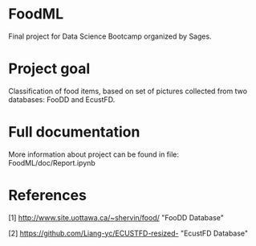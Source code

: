 # FoodML
Final project for Data Science Bootcamp organized by Sages.

# Project goal
Classification of food items, based on set of pictures collected from two databases: FooDD and EcustFD.

# Full documentation
More information about project can be found in file: 
        FoodML/doc/Report.ipynb
      
      
# References
[1] http://www.site.uottawa.ca/~shervin/food/ "FooDD Database" <a name="foodd"></a>

[2] https://github.com/Liang-yc/ECUSTFD-resized- "EcustFD Database" <a name="ecustfd"></a>
